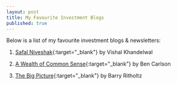 ```yaml
---
layout: post
title: My Favourite Investment Blogs
published: true
---
```


Below is a list of my favourite investment blogs & newsletters:

1. [Safal Niveshak](https://www.safalniveshak.com/){:target="_blank"} by Vishal Khandelwal

2. [A Wealth of Common Sense](https://awealthofcommonsense.com/){:target="_blank"} by Ben Carlson

3. [The Big Picture](https://ritholtz.com/){:target="_blank"} by Barry Ritholtz
